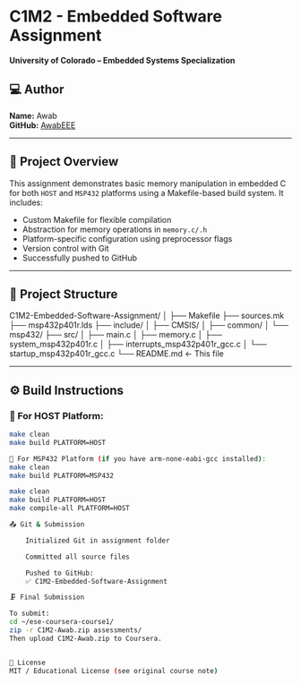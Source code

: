# C1M2 - Embedded Software Assignment

**University of Colorado – Embedded Systems Specialization**

## 💻 Author
**Name:** Awab  
**GitHub:** [AwabEEE](https://github.com/AwabEEE)

---

## 📁 Project Overview

This assignment demonstrates basic memory manipulation in embedded C for both `HOST` and `MSP432` platforms using a Makefile-based build system. It includes:

- Custom Makefile for flexible compilation
- Abstraction for memory operations in `memory.c/.h`
- Platform-specific configuration using preprocessor flags
- Version control with Git
- Successfully pushed to GitHub

---

## 📂 Project Structure


C1M2-Embedded-Software-Assignment/
│
├── Makefile
├── sources.mk
├── msp432p401r.lds
├── include/
│ ├── CMSIS/
│ ├── common/
│ └── msp432/
├── src/
│ ├── main.c
│ ├── memory.c
│ ├── system_msp432p401r.c
│ ├── interrupts_msp432p401r_gcc.c
│ └── startup_msp432p401r_gcc.c
└── README.md ← This file


---

## ⚙️ Build Instructions

### 🔹 For HOST Platform:
```bash
make clean
make build PLATFORM=HOST

🔹 For MSP432 Platform (if you have arm-none-eabi-gcc installed):
make clean
make build PLATFORM=MSP432

make clean
make build PLATFORM=HOST
make compile-all PLATFORM=HOST

📤 Git & Submission

    Initialized Git in assignment folder

    Committed all source files

    Pushed to GitHub:
    ✅ C1M2-Embedded-Software-Assignment

🗜️ Final Submission

To submit:
cd ~/ese-coursera-course1/
zip -r C1M2-Awab.zip assessments/
Then upload C1M2-Awab.zip to Coursera.


🔖 License
MIT / Educational License (see original course note)
